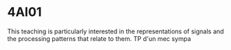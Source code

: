 # 4AI01
This teaching is particularly interested in the representations of signals and the processing patterns that relate to them.
TP d'un mec sympa
